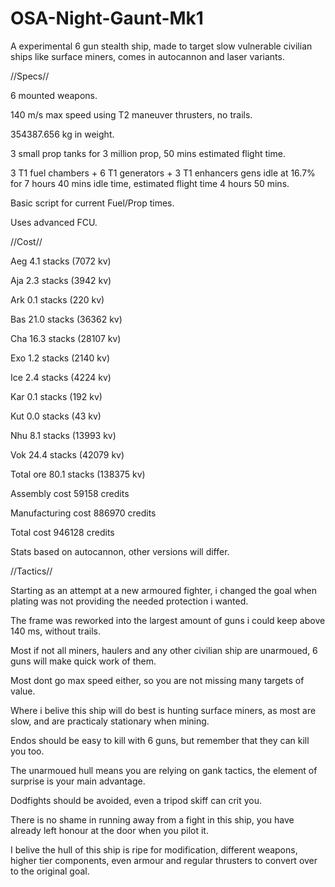 # OSA-Night-Gaunt-Mk1
A experimental 6 gun stealth ship, made to target slow vulnerable civilian ships like surface miners, comes in autocannon and laser variants.


//Specs//


6 mounted weapons.

140 m/s max speed using T2 maneuver thrusters, no trails.

354387.656 kg in weight.

3 small prop tanks for 3 million prop, 50 mins estimated flight time.

3 T1 fuel chambers + 6 T1 generators + 3 T1 enhancers gens idle at 16.7% for 7 hours 40 mins idle time, estimated flight time 4 hours 50 mins.

Basic script for current Fuel/Prop times.

Uses advanced FCU.


//Cost//


Aeg 4.1 stacks (7072 kv)

Aja 2.3 stacks (3942 kv)

Ark 0.1 stacks (220 kv)

Bas 21.0 stacks (36362 kv)

Cha 16.3 stacks (28107 kv)

Exo 1.2 stacks (2140 kv)

Ice 2.4 stacks (4224 kv)

Kar 0.1 stacks (192 kv)

Kut 0.0 stacks (43 kv)

Nhu 8.1 stacks (13993 kv)

Vok 24.4 stacks (42079 kv)

Total ore 80.1 stacks (138375 kv)

Assembly cost 59158 credits

Manufacturing cost 886970 credits

Total cost 946128 credits

Stats based on autocannon, other versions will differ.


//Tactics//


Starting as an attempt at a new armoured fighter, i changed the goal when plating was not providing the needed protection i wanted.

The frame was reworked into the largest amount of guns i could keep above 140 ms, without trails.

Most if not all miners, haulers and any other civilian ship are unarmoued, 6 guns will make quick work of them.

Most dont go max speed either, so you are not missing many targets of value.

Where i belive this ship will do best is hunting surface miners, as most are slow, and are practicaly stationary when mining.

Endos should be easy to kill with 6 guns, but remember that they can kill you too.

The unarmoued hull means you are relying on gank tactics, the element of surprise is your main advantage.

Dodfights should be avoided, even a tripod skiff can crit you.

There is no shame in running away from a fight in this ship, you have already left honour at the door when you pilot it.

I belive the hull of this ship is ripe for modification, different weapons, higher tier components, even armour and regular thrusters to convert over to the original goal.
